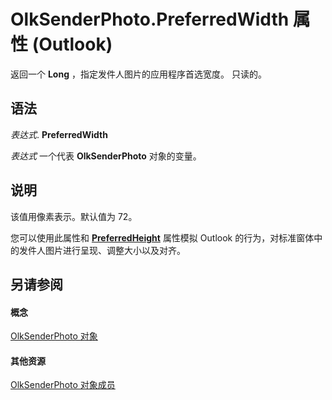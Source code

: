 
# OlkSenderPhoto.PreferredWidth 属性 (Outlook)

返回一个 **Long** ，指定发件人图片的应用程序首选宽度。 只读的。


## 语法

 _表达式_. **PreferredWidth**

 _表达式_ 一个代表 **OlkSenderPhoto** 对象的变量。


## 说明

该值用像素表示。默认值为 72。

您可以使用此属性和  **[PreferredHeight](174aea2a-f64a-1e49-eca9-f4af76f40722.md)** 属性模拟 Outlook 的行为，对标准窗体中的发件人图片进行呈现、调整大小以及对齐。


## 另请参阅


#### 概念


[OlkSenderPhoto 对象](07934c3a-404c-7f99-49a8-540701d31cef.md)
#### 其他资源


[OlkSenderPhoto 对象成员](7f3c23d6-633b-c250-79d0-9f06fd37c17a.md)
